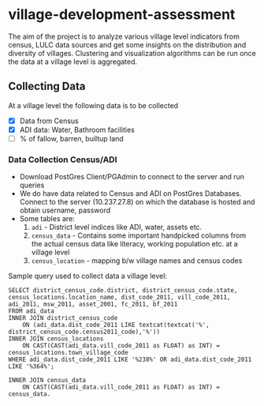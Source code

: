 # village-development-assessment

The aim of the project is to analyze various village level indicators from census, LULC data sources and get some insights on the distribution and diversity of villages. Clustering and visualization algorithms can be run once the data at a village level is aggregated.

## Collecting Data
At a village level the following data is to be collected
 - [x] Data from Census
 - [x] ADI data: Water, Bathroom facilities
 - [ ] % of fallow, barren, builtup land

### Data Collection Census/ADI
* Download PostGres Client/PGAdmin to connect to the server and run queries
* We do have data related to Census and ADI on PostGres Databases. Connect to the server (10.237.27.8) on which the database is hosted and obtain username, password
* Some tables are:
    1. `adi` - District level indices like ADI, water, assets etc.
    2. `census_data` - Contains some important handpicked columns from the actual census data like literacy, working population etc. at a village level
    3. `census_location` - mapping b/w village names and census codes
    
Sample query used to collect data a village level:
```
SELECT district_census_code.district, district_census_code.state, census_locations.location_name, dist_code_2011, vill_code_2011, adi_2011, msw_2011, asset_2001, fc_2011, bf_2011
FROM adi_data
INNER JOIN district_census_code
    ON (adi_data.dist_code_2011 LIKE textcat(textcat('%', district_census_code.census2011_code),'%'))
INNER JOIN census_locations
	ON CAST(CAST(adi_data.vill_code_2011 as FLOAT) as INT) = census_locations.town_village_code
WHERE adi_data.dist_code_2011 LIKE '%238%' OR adi_data.dist_code_2011 LIKE '%364%';

INNER JOIN census_data
    ON CAST(CAST(adi_data.vill_code_2011 as FLOAT) as INT) = census_data.
```